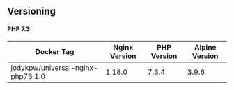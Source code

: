 ## Versioning

#### PHP 7.3
| Docker Tag | Nginx Version | PHP Version | Alpine Version |
|------------|---------------|-------------|----------------|
| jodykpw/universal-nginx-php73:1.0 |1.18.0 | 7.3.4 | 3.9.6 |